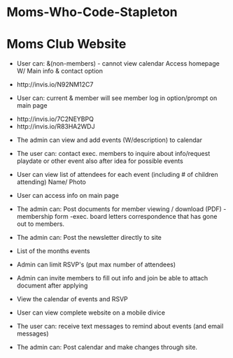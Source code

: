 # Moms-Who-Code-Stapleton
<h1>Moms Club Website</h1>
 
  - User can: &(non-members) - cannot view calendar
   	Access homepage W/ Main info & contact option

    <li>http://invis.io/N92NM12C7</li>
   
  - User can: current & member
   	will see member log in option/prompt on main page
   
     <li>http://invis.io/7C2NEYBPQ</li>
     <li>http://invis.io/R83HA2WDJ</li>

 - The admin can view and add events (W/description) to calendar
 
 - The user can: contact exec. members to inquire about info/request playdate or other event
      also after idea for possible events 

 - User can view list of attendees for each event (including # of children attending)
     Name/ Photo
 - User can access info on main page

 - The admin can: Post documents for member viewing / download 
  	(PDF)
  		-membership form
  		-exec. board letters
  	   correspondence that has gone out to members.

-	The admin can: Post the newsletter directly to site

- 	List of the months events

-	Admin can limit RSVP's (put max number of attendees)

-	Admin can invite members to fill out info and join
	be able to attach document after applying 
	
-	View the calendar of events and RSVP

-	User can view complete website on a mobile divice

-	The user can: receive text messages to remind about events (and email messages)

-	The admin can: Post calendar and make changes through site.  
